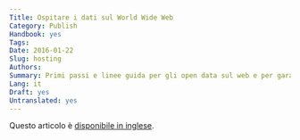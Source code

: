 ```yaml
---
Title: Ospitare i dati sul World Wide Web
Category: Publish
Handbook: yes
Tags:
Date: 2016-01-22
Slug: hosting
Authors:
Summary: Primi passi e linee guida per gli open data sul web e per garantire un'elevata disponibilità.
Lang: it
Draft: yes
Untranslated: yes
---
```


Questo articolo è [disponibile in inglese](/en/publish/hosting).
